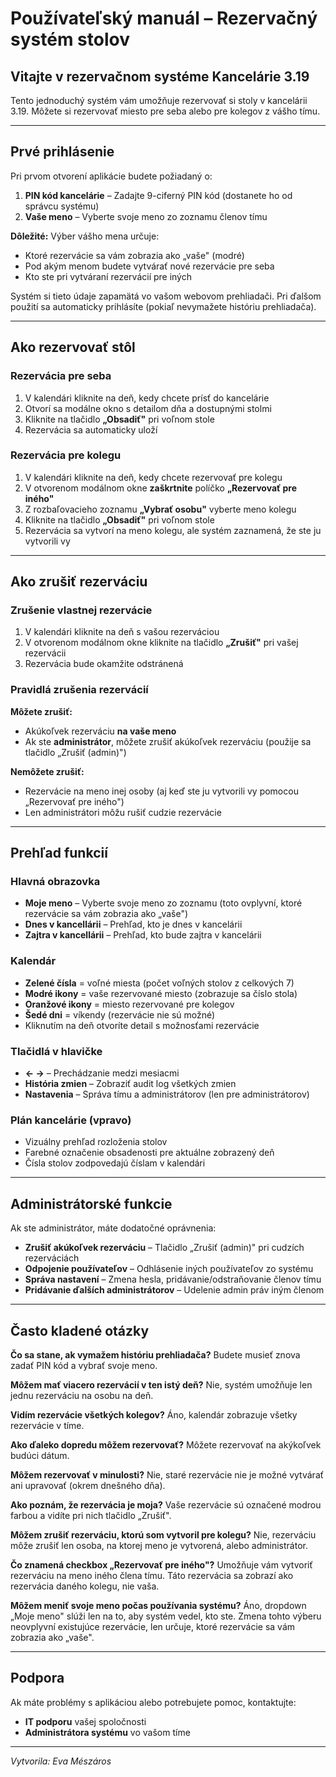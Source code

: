 # Používateľský manuál – Rezervačný systém stolov

## Vitajte v rezervačnom systéme Kancelárie 3.19

Tento jednoduchý systém vám umožňuje rezervovať si stoly v kancelárii 3.19. Môžete si rezervovať miesto pre seba alebo pre kolegov z vášho tímu.

---

## Prvé prihlásenie

Pri prvom otvorení aplikácie budete požiadaný o:

1. **PIN kód kancelárie** – Zadajte 9-ciferný PIN kód (dostanete ho od správcu systému)
2. **Vaše meno** – Vyberte svoje meno zo zoznamu členov tímu

**Dôležité:** Výber vášho mena určuje:
- Ktoré rezervácie sa vám zobrazia ako „vaše" (modré)
- Pod akým menom budete vytvárať nové rezervácie pre seba
- Kto ste pri vytváraní rezervácií pre iných

Systém si tieto údaje zapamätá vo vašom webovom prehliadači. Pri ďalšom použití sa automaticky prihlásíte (pokiaľ nevymažete históriu prehliadača).

---

## Ako rezervovať stôl

### Rezervácia pre seba

1. V kalendári kliknite na deň, kedy chcete prísť do kancelárie
2. Otvorí sa modálne okno s detailom dňa a dostupnými stolmi
3. Kliknite na tlačidlo **„Obsadiť"** pri voľnom stole
4. Rezervácia sa automaticky uloží

### Rezervácia pre kolegu

1. V kalendári kliknite na deň, kedy chcete rezervovať pre kolegu
2. V otvorenom modálnom okne **zaškrtnite** políčko **„Rezervovať pre iného"**
3. Z rozbaľovacieho zoznamu **„Vybrať osobu"** vyberte meno kolegu
4. Kliknite na tlačidlo **„Obsadiť"** pri voľnom stole
5. Rezervácia sa vytvorí na meno kolegu, ale systém zaznamená, že ste ju vytvorili vy

---

## Ako zrušiť rezerváciu

### Zrušenie vlastnej rezervácie

1. V kalendári kliknite na deň s vašou rezerváciou
2. V otvorenom modálnom okne kliknite na tlačidlo **„Zrušiť"** pri vašej rezervácii
3. Rezervácia bude okamžite odstránená

### Pravidlá zrušenia rezervácií

**Môžete zrušiť:**
- Akúkoľvek rezerváciu **na vaše meno**
- Ak ste **administrátor**, môžete zrušiť akúkoľvek rezerváciu (použije sa tlačidlo „Zrušiť (admin)")

**Nemôžete zrušiť:**
- Rezervácie na meno inej osoby (aj keď ste ju vytvorili vy pomocou „Rezervovať pre iného")
- Len administrátori môžu rušiť cudzie rezervácie

---

## Prehľad funkcií

### Hlavná obrazovka

- **Moje meno** – Vyberte svoje meno zo zoznamu (toto ovplyvní, ktoré rezervácie sa vám zobrazia ako „vaše")
- **Dnes v kancellárii** – Prehľad, kto je dnes v kancelárii
- **Zajtra v kancellárii** – Prehľad, kto bude zajtra v kancelárii

### Kalendár

- **Zelené čísla** = voľné miesta (počet voľných stolov z celkových 7)
- **Modré ikony** = vaše rezervované miesto (zobrazuje sa číslo stola)
- **Oranžové ikony** = miesto rezervované pre kolegov
- **Šedé dni** = víkendy (rezervácie nie sú možné)
- Kliknutím na deň otvoríte detail s možnosťami rezervácie

### Tlačidlá v hlavičke
- **← →** – Prechádzanie medzi mesiacmi
- **História zmien** – Zobraziť audit log všetkých zmien
- **Nastavenia** – Správa tímu a administrátorov (len pre administrátorov)

### Plán kancelárie (vpravo)
- Vizuálny prehľad rozloženia stolov
- Farebné označenie obsadenosti pre aktuálne zobrazený deň
- Čísla stolov zodpovedajú číslam v kalendári

---

## Administrátorské funkcie

Ak ste administrátor, máte dodatočné oprávnenia:

- **Zrušiť akúkoľvek rezerváciu** – Tlačidlo „Zrušiť (admin)" pri cudzích rezerváciách
- **Odpojenie používateľov** – Odhlásenie iných používateľov zo systému
- **Správa nastavení** – Zmena hesla, pridávanie/odstraňovanie členov tímu
- **Pridávanie ďalších administrátorov** – Udelenie admin práv iným členom

---

## Často kladené otázky

**Čo sa stane, ak vymažem históriu prehliadača?**
Budete musieť znova zadať PIN kód a vybrať svoje meno.

**Môžem mať viacero rezervácií v ten istý deň?**
Nie, systém umožňuje len jednu rezerváciu na osobu na deň.

**Vidím rezervácie všetkých kolegov?**
Áno, kalendár zobrazuje všetky rezervácie v tíme.

**Ako ďaleko dopredu môžem rezervovať?**
Môžete rezervovať na akýkoľvek budúci dátum.

**Môžem rezervovať v minulosti?**
Nie, staré rezervácie nie je možné vytvárať ani upravovať (okrem dnešného dňa).

**Ako poznám, že rezervácia je moja?**
Vaše rezervácie sú označené modrou farbou a vidíte pri nich tlačidlo „Zrušiť".

**Môžem zrušiť rezerváciu, ktorú som vytvoril pre kolegu?**
Nie, rezerváciu môže zrušiť len osoba, na ktorej meno je vytvorená, alebo administrátor.

**Čo znamená checkbox „Rezervovať pre iného"?**
Umožňuje vám vytvoriť rezerváciu na meno iného člena tímu. Táto rezervácia sa zobrazí ako rezervácia daného kolegu, nie vaša.

**Môžem meniť svoje meno počas používania systému?**
Áno, dropdown „Moje meno" slúži len na to, aby systém vedel, kto ste. Zmena tohto výberu neovplyvní existujúce rezervácie, len určuje, ktoré rezervácie sa vám zobrazia ako „vaše".

---

## Podpora

Ak máte problémy s aplikáciou alebo potrebujete pomoc, kontaktujte:
- **IT podporu** vašej spoločnosti
- **Administrátora systému** vo vašom tíme

---

*Vytvorila: Eva Mészáros*
